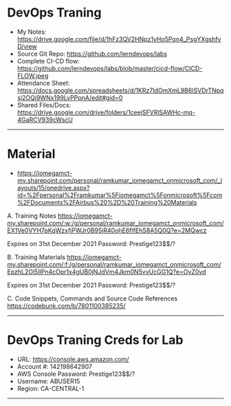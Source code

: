 # DevOps Traning

- My Notes: https://drive.google.com/file/d/1hFz3QV2HNpz1vHo5Pqn4_PsgYXgshfvD/view
- Source Git Repo: https://github.com/lerndevops/labs
- Complete CI-CD flow: https://github.com/lerndevops/labs/blob/master/cicd-flow/CICD-FLOW.jpeg
- Attendance Sheet: https://docs.google.com/spreadsheets/d/1KRz7ldOmXmL9B6ISVDrTNpqsj2OQj9WNx199LvPPpnA/edit#gid=0
- Shared Files/Docs: https://drive.google.com/drive/folders/1ceejSFVRlSAWHc-mq-4GaRCV939cWscU

---

# Material

- https://iomegamct-my.sharepoint.com/personal/ramkumar_iomegamct_onmicrosoft_com/_layouts/15/onedrive.aspx?id=%2Fpersonal%2Framkumar%5Fiomegamct%5Fonmicrosoft%5Fcom%2FDocuments%2FAirbus%20%2D%20Training%20Materials

A. Training Notes
https://iomegamct-my.sharepoint.com/:w:/g/personal/ramkumar_iomegamct_onmicrosoft_com/EX1Ve0VYH7pKqWzxfjPWJr0B95jR40ohE6flfEhS8A5Q0Q?e=2MQwcz

Expires on 31st December 2021
Password: Prestige123$$/?

B. Training Materials
https://iomegamct-my.sharepoint.com/:f:/g/personal/ramkumar_iomegamct_onmicrosoft_com/EpzhL2Ol5IlPn4cOpr1x4gUB0jNJdVm4Jkm0N5vvUcGG1Q?e=OvZ0vd

Expires on 31st December 2021
Password: Prestige123$$/?

C. Code Snippets, Commands and Source Code References
https://codebunk.com/b/7801100385235/

---

# DevOps Traning Creds for Lab

- URL: https://console.aws.amazon.com/
- Account #: 142198642907
- AWS Console Password: Prestige123$$/?
- Username: ABUSER15
- Region: CA-CENTRAL-1

---
